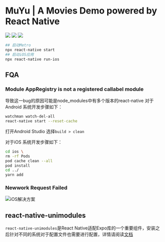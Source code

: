 # MuYu | A Movies Demo powered by React Native

![](https://img.shields.io/badge/iOS-14.5-orange)
![](https://img.shields.io/badge/React-17.0.1-blue)
![](https://img.shields.io/badge/React%20Native-react--native-blue)


```bash
## 启动Metro
npx react-native start
## 启动iOS应用
npx react-native run-ios
```

## FQA

### Module AppRegistry is not a registered callabel module

导致这一bug的原因可能是node_modules中有多个版本的react-native
对于Android 系统开发步骤如下：

```bash
watchman watch-del-all
react-native start --reset-cache
```

打开Android Studio 选择`build > clean`

对于iOS 系统开发步骤如下：

```bash
cd ios \
rm -rf Pods 
pod cache clean --all
pod install
cd ../
yarn add
```

###  Newwork Request Failed

![iOS解决方案](https://stackoverflow.com/questions/31254725/transport-security-has-blocked-a-cleartext-http)

## react-native-unimodules

`react-native-unimodules`是React Native适配Expo库的一个重要组件，安装之后针对不同的系统对于配置文件也需要进行配置，详情请阅读[文档](https://docs.expo.io/bare/installing-unimodules/)